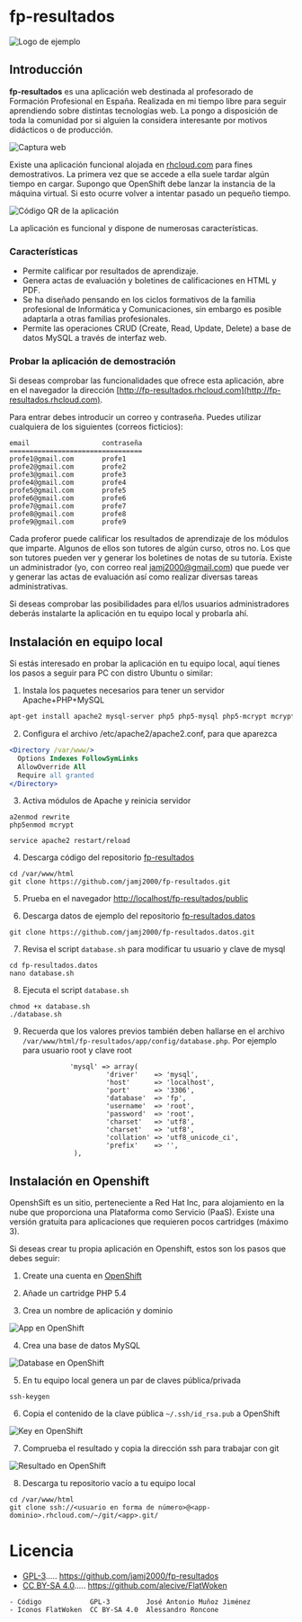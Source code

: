 # fp-resultados
![Logo de ejemplo](https://github.com/jamj2000/fp-resultados.capturas/blob/master/logo.png "Logo de ejemplo")

## Introducción
__fp-resultados__ es una aplicación web destinada al profesorado de Formación Profesional en España. Realizada en mi tiempo libre para seguir aprendiendo sobre distintas tecnologías web. La pongo a disposición de toda la comunidad por si alguien la considera interesante por motivos didácticos o de producción.

![Captura web](https://github.com/jamj2000/fp-resultados.capturas/blob/master/captura-web.png "Captura web")

Existe una aplicación funcional alojada en [rhcloud.com](http://fp-resultados.rhcloud.com) para fines demostrativos. La primera vez que se accede a ella suele tardar algún tiempo en cargar. Supongo que OpenShift debe lanzar la instancia de la máquina virtual. Si esto ocurre volver a intentar pasado un pequeño tiempo. 

![Código QR de la aplicación](https://github.com/jamj2000/fp-resultados.capturas/blob/master/fp-resultados.qr.mini.png "Logo de ejemplo")

La aplicación es funcional y dispone de numerosas características.


### Características
- Permite calificar por resultados de aprendizaje.
- Genera actas de evaluación y boletines de calificaciones en HTML y PDF.
- Se ha diseñado pensando en los ciclos formativos de la familia profesional de Informática y Comunicaciones, sin embargo es posible adaptarla a otras familias profesionales.
- Permite las operaciones CRUD (Create, Read, Update, Delete) a base de datos MySQL a través de interfaz web.


### Probar la aplicación de demostración
Si deseas comprobar las funcionalidades que ofrece esta aplicación, abre en el navegador la dirección [http://fp-resultados.rhcloud.com](http://fp-resultados.rhcloud.com).

Para entrar debes introducir un correo y contraseña.
Puedes utilizar cualquiera de los siguientes (correos ficticios):

```
email                  contraseña  
=================================
profe1@gmail.com       profe1
profe2@gmail.com       profe2
profe3@gmail.com       profe3
profe4@gmail.com       profe4
profe5@gmail.com       profe5
profe6@gmail.com       profe6
profe7@gmail.com       profe7
profe8@gmail.com       profe8
profe9@gmail.com       profe9
```
Cada proferor puede calificar los resultados de aprendizaje de los módulos que imparte.
Algunos de ellos son tutores de algún curso, otros no. Los que son tutores pueden ver y generar los boletines de notas de su tutoría. Existe un administrador (yo, con correo real jamj2000@gmail.com) que puede ver y generar las actas de evaluación así como realizar diversas tareas administrativas.

Si deseas comprobar las posibilidades para el/los usuarios administradores deberás instalarte la aplicación en tu equipo local y probarla ahí.


## Instalación en equipo local
Si estás interesado en probar la aplicación en tu equipo local, aquí tienes los pasos a seguir para PC con distro Ubuntu o similar:

1) Instala los paquetes necesarios para tener un servidor Apache+PHP+MySQL
```bash
apt-get install apache2 mysql-server php5 php5-mysql php5-mcrypt mcrypt curl git
```

2) Configura el archivo /etc/apache2/apache2.conf, para que aparezca
```apache
<Directory /var/www/>
  Options Indexes FollowSymLinks
  AllowOverride All
  Require all granted
</Directory>
```
 
3) Activa módulos de Apache y reinicia servidor
```
a2enmod rewrite
php5enmod mcrypt

service apache2 restart/reload
```
 
4) Descarga código del repositorio [fp-resultados](https://github.com/jamj2000/fp-resultados)
```
cd /var/www/html
git clone https://github.com/jamj2000/fp-resultados.git
```

5) Prueba en el navegador [http://localhost/fp-resultados/public](http://localhost/fp-resultados/public)

6) Descarga datos de ejemplo del repositorio [fp-resultados.datos](https://github.com/jamj2000/fp-resultados.datos)
```
git clone https://github.com/jamj2000/fp-resultados.datos.git
```

7) Revisa el script ```database.sh``` para modificar tu usuario y clave de mysql
```
cd fp-resultados.datos
nano database.sh
```

8) Ejecuta el script ```database.sh```
```
chmod +x database.sh
./database.sh
```

9) Recuerda que los valores previos también deben hallarse en el archivo ```/var/www/html/fp-resultados/app/config/database.php```. Por ejemplo para usuario root y clave root 
```
               'mysql' => array(
                        'driver'    => 'mysql',
                        'host'      => 'localhost',
                        'port'      => '3306',
                        'database'  => 'fp',
                        'username'  => 'root',
                        'password'  => 'root',
                        'charset'   => 'utf8',
                        'charset'   => 'utf8',
                        'collation' => 'utf8_unicode_ci',
                        'prefix'    => '',
                ),

```




## Instalación en Openshift
OpenshSift es un sitio, perteneciente a Red Hat Inc, para alojamiento en la nube que proporciona una Plataforma como Servicio (PaaS). Existe una versión gratuita para aplicaciones que requieren pocos cartridges (máximo 3).

Si deseas crear tu propia aplicación en Openshift, estos son los pasos que debes seguir:

1) Create una cuenta en [OpenShift](https://www.openshift.com/)

2) Añade un cartridge PHP 5.4

3) Crea un nombre de aplicación y dominio

![App en OpenShift](https://github.com/jamj2000/fp-resultados.capturas/blob/master/openshift-app.png "App en OpenShift")

4) Crea una base de datos MySQL

![Database en OpenShift](https://github.com/jamj2000/fp-resultados.capturas/blob/master/openshift-database.png "Database en OpenShift")

5) En tu equipo local genera un par de claves pública/privada
```
ssh-keygen
```

6) Copia el contenido de la clave pública ```~/.ssh/id_rsa.pub``` a OpenShift 

![Key en OpenShift](https://github.com/jamj2000/fp-resultados.capturas/blob/master/openshift-key.png "Key en OpenShift")

7) Comprueba el resultado y copia la dirección ssh para trabajar con git

![Resultado en OpenShift](https://github.com/jamj2000/fp-resultados.capturas/blob/master/openshift-resultado.png "Resultado en OpenShift")

8) Descarga tu repositorio vacío a tu equipo local
```
cd /var/www/html
git clone ssh://<usuario en forma de número>@<app-dominio>.rhcloud.com/~/git/<app>.git/
```


# Licencia

* [GPL-3](http://www.gnu.org/licenses/gpl-3.0.html)..... <https://github.com/jamj2000/fp-resultados>
* [CC BY-SA 4.0](https://creativecommons.org/licenses/by-sa/4.0/)..... <https://github.com/alecive/FlatWoken>

```
- Código            GPL-3         José Antonio Muñoz Jiménez
- Iconos FlatWoken  CC BY-SA 4.0  Alessandro Roncone         
```
